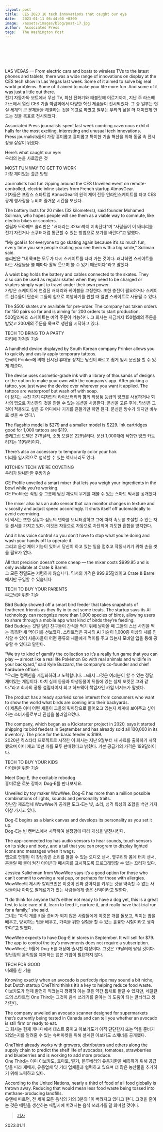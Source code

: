 ```yaml
---
layout: post
title:  CES 2023 10 tech innovations that caught our eye
date:   2023-01-11 06:44:00 +0300
image:  /assets/images/blog/post-17.jpg
author:  Associated Press
tags:   The Washington Post
---
```

<br><br><br><br>



LAS VEGAS — From electric cars and boats to wireless TVs to the latest phones and tablets, there was a wide range of innovations on display at the CES tech show in Las Vegas last week. Some of it aimed to solve big real world problems. Some of it aimed to make your life more fun. And some of it was just a little out there.
<br>전기 자동차와 보트에서 무선 TV, 최신 전화기와 태블릿에 이르기까지, 지난 주 라스베가스에서 열린 CES 기술 박람회에서 다양한 혁신 제품들이 전시되었다. 그 중 일부는 현실 세계의 큰 문제들을 해결하는 것을 목표로 하였고 일부는 우리의 삶을 더 재미있게 만드는 것을 목표로 전시되었다.

Associated Press journalists spent last week combing cavernous exhibit halls for the most exciting, interesting and unusual tech innovations.
<br>Press journalists들이 가장 흥미롭고 흥미롭고 특이한 기술 혁신을 위해 동굴 속 전시장을 샅샅이 뒤졌다.

Here’s what caught our eye:
<br>우리의 눈을 사로잡은 것

MOST FUN WAY TO GET TO WORK
<br>가장 재미있는 출근 방법

Journalists had fun zipping around the CES Unveiled event on remote-controlled, electric inline skates from French startup AtmosGear.
<br>기자들은 프랑스 스타트업 AtmosGear의 원격 제어 전동 인라인스케이트를 타고 CES 공개 행사장을 누비며 즐거운 시간을 보냈다.

The battery lasts for 20 miles (32 kilometers), said founder Mohamed Soliman, who hopes people will see them as a viable way to commute, like electric bikes or scooters.
<br>설립자 모하메드 솔리만은 "배터리는 32km까지 지속된다"며 "사람들이 이 배터리를 전기 자전거나 스쿠터처럼 통근할 수 있는 방법으로 보기를 바란다"고 말했다.

“My goal is for everyone to go skating again because it’s so much fun, every time you see people skating you see them with a big smile,” Soliman said.
<br>솔리만은 "내 목표는 모두가 다시 스케이트를 타러 가는 것이다. 왜냐하면 스케이트를 타는 사람들을 볼 때마다 활짝 웃으며 볼 수 있기 때문이다"라고 말했다.

A waist bag holds the battery and cables connected to the skates. They also can be used as regular skates when they need to be charged or skaters simply want to travel under their own power.
<br>가방은 스케이트에 연결된 배터리와 케이블을 고정한다. 또한 충전이 필요하거나 스케이트 선수들이 단순히 그들의 힘으로 여행하기를 원할 때 일반 스케이트로 사용될 수 있다.

The $500 skates are available for pre-order. The company has taken orders for 150 pairs so far and is aiming for 200 orders to start production.
<br>500달러짜리 스케이트는 예약 주문이 가능하다. 그 회사는 지금까지 150켤레의 주문을 받았고 200개의 주문을 목표로 생산을 시작하고 있다.

TECH TO BRING TO A PARTY
<br>파티에 가져갈 기술

A handheld device displayed by South Korean company Prinker allows you to quickly and easily apply temporary tattoos.
<br>한국의 Prinker에 의해 전시된 휴대용 장치는 당신이 빠르고 쉽게 임시 문신을 할 수 있게 해준다.

The device uses cosmetic-grade ink with a library of thousands of designs or the option to make your own with the company’s app. After picking a tattoo, you just wave the device over wherever you want it applied. The tattoos are waterproof but wash off with soap.
<br>이 장치는 수천 가지 디자인의 라이브러리와 함께 화장품 등급의 잉크를 사용하거나 회사의 앱으로 자신만의 것을 만들 수 있는 옵션을 사용한다. 문신을 고른 후에, 당신은 그것이 적용되고 싶은 곳 어디에나 기기를 흔들기만 하면 된다. 문신은 방수가 되지만 비누로 씻을 수 있다.\

The flagship model is $279 and a smaller model is $229. Ink cartridges good for 1,000 tattoos are $119.
<br>플래그십 모델은 279달러, 소형 모델은 229달러다. 문신 1,000개에 적합한 잉크 카트리지는 119달러이다.

There’s also an accessory to temporarily color your hair.<br>머리를 일시적으로 염색할 수 있는 액세서리도 있다.

KITCHEN TECH WE’RE COVETING
<br>우리가 탐내만한 주방기술

GE Profile unveiled a smart mixer that lets you weigh your ingredients in the bowl while you’re working.
<br>GE Profile은 작업 중 그릇에 담긴 재료의 무게를 재볼 수 있는 스마트 믹서를 공개했다.

The mixer also has an auto sensor that can monitor changes in texture and viscosity and adjust speed accordingly. It shuts itself off automatically to avoid overmixing.
<br>이 믹서는 또한 질감과 점도의 변화를 모니터링하고 그에 따라 속도를 조절할 수 있는 자동 센서를 가지고 있다. 이것은 자동으로 자동으로 차단되어 과도한 혼합을 방지한다.

And it has voice control so you don’t have to stop what you’re doing and wash your hands off to operate it.
<br>그리고 음성 제어 기능이 있어서 당신이 하고 있는 일을 멈추고 작동시키기 위해 손을 씻을 필요가 없다.

All that precision doesn’t come cheap — the mixer costs $999.95 and is only available at Crate & Barrel.
<br>그 모든 정밀도는 저렴하지 않습니다. 믹서의 가격은 999.95달러이고 Crate & Barrel에서만 구입할 수 있습니다

TECH TO BUY YOUR PARENTS
<br>부모님을 위한 기술

Bird Buddy showed off a smart bird feeder that takes snapshots of feathered friends as they fly in to eat some treats. The startup says its AI technology can recognize more than 1,000 species of birds, allowing users to share through a mobile app what kind of birds they’re feeding.
<br>Bird Buddy는 깃털 달린 친구들이 간식을 먹기 위해 날아올 때 그들의 스냅 사진을 찍는 똑똑한 새 먹이기를 선보였다. 스타트업은 자사의 AI 기술이 1,000종 이상의 새를 인식할 수 있어 사용자들이 어떤 종류의 새들에게 먹이를 주고 있는지 모바일 앱을 통해 공유할 수 있다고 말한다.

“We try to kind of gamify the collection so it’s a really fun game that you can play — almost like a real life Pokémon Go with real animals and wildlife in your backyard,” said Kyle Buzzard, the company’s co-founder and chief hardware officer.
<br>"우리는 컬렉션을 게임화하려고 노력합니다. 그래서 그것은 여러분이 할 수 있는 정말 재미있는 게임이다. 마치 실제 동물과 야생동물이 뒤뜰에 있는 실제 포켓몬 고와 같다."라고 회사의 공동 설립자이자 최고 하드웨어 책임자인 카일 버저드가 말했다.

The product has already sparked some interest from consumers who want to show the world what birds are coming into their backyards.
<br>이 제품은 이미 어떤 새들이 그들의 뒷마당으로 들어오고 있는지 세계에 보여주고 싶어하는 소비자들로부터 관심을 불러일으켰다.

The company, which began as a Kickstarter project in 2020, says it started shipping its bird feeders in September and has already sold all 100,000 in its inventory. The price for the basic feeder is $199.
<br>2020년 킥스타터 프로젝트로 시작한 이 회사는 지난 9월부터 새 사료를 출하하기 시작했으며 이미 재고 10만 개를 모두 판매했다고 밝혔다. 기본 공급기의 가격은 199달러이다.

TECH TO BUY YOUR KIDS
<br>아이들을 위한 기술 

Meet Dog-E, the excitable robodog.
<br>흥미로운 로봇 강아지 Dog-E를 만나보세요.

Unveiled by toy maker WowWee, Dog-E has more than a million possible combinations of lights, sounds and personality traits.
<br>장난감 제조업체 WowWee가 공개한 도그-E는 빛, 소리, 성격 특성의 조합을 백만 가지 이상 가지고 있다.

Dog-E begins as a blank canvas and develops its personality as you set it up.
<br>Dog-E는 빈 캔버스에서 시작하여 설정함에 따라 개성을 발전시킨다.

The app-connected toy has audio sensors to hear sounds, touch sensors on its sides and body, and a tail that you can program to display lighted icons and messages when it wags.
<br>앱으로 연결된 이 장난감은 소리를 들을 수 있는 오디오 센서, 옆구리와 몸에 터치 센서, 흔들릴 때 불이 켜진 아이콘과 메시지를 표시하도록 프로그래밍할 수 있는 꼬리가 있다.

Jessica Kalichman from WowWee says it’s a good option for those who can’t commit to owning a real pup, or perhaps for those with allergies.
<br>WowWee의 제시카 칼리크먼은 이것이 진짜 강아지를 키우는 것을 약속할 수 없는 사람들이나 아마도 알레르기가 있는 사람들에게 좋은 선택이라고 말한다.

“I do think for anyone that’s either not ready to have a dog yet, this is a great test to take care of it, learn to feed it, nurture it, and really have that trial run for a family,” she said.
<br>그녀는 "아직 개를 키울 준비가 되지 않은 사람들에게 이것은 개를 돌보고, 먹이는 법을 배우고, 양육하는 법을 배우고, 가족을 위한 실험을 할 수 있는 훌륭한 시험이라고 생각한다"고 말했다.

WowWee expects to have Dog-E in stores in September. It will sell for $79. The app to control the toy’s movements does not require a subscription.
<br>WowWee는 9월에 Dog-E를 매장에 출시할 예정이다. 그것은 79달러에 팔릴 것이다. 장난감의 움직임을 제어하는 앱은 가입이 필요하지 않다.

TECH FOR GOOD
<br>미래를 한 기술 

Knowing exactly when an avocado is perfectly ripe may sound a bit niche, but Dutch startup OneThird thinks it’s a key to helping reduce food waste.
<br>아보카도가 언제 완전히 익었는지 정확히 아는 것은 약간 틈새로 들릴 수 있지만, 네덜란드의 스타트업 One Third는 그것이 음식 쓰레기를 줄이는 데 도움이 되는 열쇠라고 생각한다.

The company unveiled an avocado scanner designed for supermarkets that’s currently being tested in Canada and can tell you whether an avocado is still firm or ready to eat.
<br>그 회사는 현재 캐나다에서 테스트 중이고 아보카도가 아직 단단한지 또는 먹을 준비가 되었는지를 알려줄 수 있는 슈퍼마켓을 위해 설계된 아보카도 스캐너를 공개했다.

OneThird already works with growers, distributors and others along the supply chain to predict the shelf life of avocados, tomatoes, strawberries and blueberries and is working to add more produce.
<br>One Third는 이미 아보카도, 토마토, 딸기, 블루베리의 유통기한을 예측하기 위해 공급망을 따라 재배자, 유통업체 및 기타 업체들과 협력하고 있으며 더 많은 농산물을 추가하기 위해 노력하고 있다.

According to the United Nations, nearly a third of food of all food globally is thrown away. Reducing that would mean less food waste being tossed into methane-producing landfills.
<br>유엔에 따르면, 전 세계 모든 음식의 거의 3분의 1이 버려지고 있다고 한다. 그것을 줄이는 것은 메탄을 생산하는 매립지에 버려지는 음식 쓰레기를 덜 의미할 것이다.



> <a href="https://www.washingtonpost.com/business/ces-2023-10-tech-innovations-that-caught-our-eye/2023/01/11/9564c630-91a2-11ed-90f8-53661ac5d9b9_story.html">기사</a>



2023.01.11